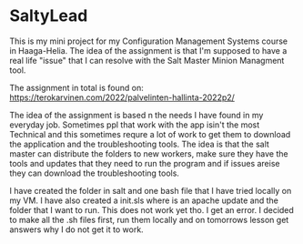 # SaltyLead
This is my mini project for my Configuration Management Systems course in Haaga-Helia. The idea of the assignment is that I'm supposed to have a real life "issue" that I can resolve with the Salt Master Minion Managment tool.

The assignment in total is found on: https://terokarvinen.com/2022/palvelinten-hallinta-2022p2/

The idea of the assignment is based n the needs I have found in my everyday job. Sometimes ppl that work with the app isin't the most Technical and this sometimes requre a lot of work to get them to download the application and the troubleshooting tools.
The idea is that the salt master can distribute the folders to new workers, make sure they have the tools and updates that they need to run the program and if issues areise they can download the troubleshooting tools. 

I have created the folder in salt and one bash file that I have tried locally on my VM. 
I have also created a init.sls where is an apache update and the folder that I want to run. 
This does not work yet tho. I get an error.
I decided to make all the .sh files first, run them locally and on tomorrows lesson get answers why I do not get it to work. 
